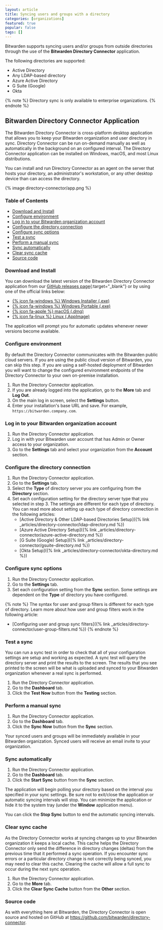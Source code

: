 ```yaml
---
layout: article
title: Syncing users and groups with a directory
categories: [organizations]
featured: true
popular: false
tags: []
---
```


Bitwarden supports syncing users and/or groups from outside directories through the use of the **Bitwarden Directory Connector** application.

The following directories are supported:

- Active Directory
- Any LDAP-based directory
- Azure Active Directory
- G Suite (Google)
- Okta

{% note %}
Directory sync is only available to enterprise organizations.
{% endnote %}

## Bitwarden Directory Connector Application

The Bitwarden Directory Connector is cross-platform desktop application that allows you to keep your Bitwarden organization and user directory in sync. Directory Connector can be run on-demand manually as well as automatically in the background on an configured interval. The Directory Connector application can be installed on Windows, macOS, and most Linux distributions.

You can install and run Directory Connector as an agent on the server that hosts your directory, an administrator's workstation, or any other desktop device than can access the directory.

{% image directory-connector/app.png %}

### Table of Contents

- [Download and Install](#download-and-install)
- [Configure environment](#configure-environment)
- [Log in to your Bitwarden organization account](#log-in-to-your-bitwarden-organization-account)
- [Configure the directory connection](#configure-the-directory-connection)
- [Configure sync options](#configure-sync-options)
- [Test a sync](#test-a-sync)
- [Perform a manual sync](#perform-a-manual-sync)
- [Sync automatically](#sync-automatically)
- [Clear sync cache](#clear-sync-cache)
- [Source code](#source-code)

### Download and Install

You can download the latest version of the Bitwarden Directory Connector application from our [GitHub releases page](https://github.com/bitwarden/directory-connector/releases){:target="_blank"} or by using one of the official links below:

- [{% icon fa-windows %} Windows Installer (.exe)](https://vault.bitwarden.com/download/?app=connector&platform=windows)
- [{% icon fa-windows %} Windows Portable (.exe)](https://vault.bitwarden.com/download/?app=connector&platform=windows&variant=portable)
- [{% icon fa-apple %} macOS (.dmg)](https://vault.bitwarden.com/download/?app=connector&platform=macos)
- [{% icon fa-linux %} Linux (.AppImage)](https://vault.bitwarden.com/download/?app=connector&platform=linux)

The application will prompt you for automatic updates whenever newer versions become available.

### Configure environment

By default the Directory Connector communicates with the Bitwarden public cloud servers. If you are using the public cloud version of Bitwarden, you can skip this step. If you are using a self-hosted deployment of Bitwarden you will want to change the configured environment endpoints of the Directory Connector to your own on-premise installation.

1. Run the Directory Connector application.
2. If you are already logged into the application, go to the **More** tab and **Log Out**.
3. On the main log in screen, select the **Settings** button.
4. Enter your installation's base URL and save. For example, `https://bitwarden.company.com`.

### Log in to your Bitwarden organization account

1. Run the Directory Connector application.
2. Log in with your Bitwarden user account that has Admin or Owner access to your organization.
3. Go to the **Settings** tab and select your organization from the **Account** section.

### Configure the directory connection

1. Run the Directory Connector application.
2. Go to the **Settings** tab.
3. Select the **Type** of directory server you are configuring from the **Directory** section.
4. Set each configuration setting for the directory server type that you selected in step 3. The settings are different for each type of directory. You can read more about setting up each type of directory connection in the following articles:
   - [Active Directory & Other LDAP-based Directories Setup]({% link _articles/directory-connector/ldap-directory.md %})
   - [Azure Active Directory Setup]({% link _articles/directory-connector/azure-active-directory.md %})
   - [G Suite (Google) Setup]({% link _articles/directory-connector/gsuite-directory.md %})
   - [Okta Setup]({% link _articles/directory-connector/okta-directory.md %})

### Configure sync options

1. Run the Directory Connector application.
2. Go to the **Settings** tab.
3. Set each configuration setting from the **Sync** section. Some settings are dependent on the **Type** of directory you have configured.

{% note %}
The syntax for user and group filters is different for each type of directory. Learn more about how user and group filters work in the following article:

- [Configuring user and group sync filters]({% link _articles/directory-connector/user-group-filters.md %})
{% endnote %}

### Test a sync

You can run a sync test in order to check that all of your configuration settings are setup and working as expected. A sync test will query the directory server and print the results to the screen. The results that you see printed to the screen will be what is uploaded and synced to your Bitwarden organization whenever a real sync is performed.

1. Run the Directory Connector application.
2. Go to the **Dashboard** tab.
3. Click the **Test Now** button from the **Testing** section.

### Perform a manual sync

1. Run the Directory Connector application.
2. Go to the **Dashboard** tab.
3. Click the **Sync Now** button from the **Sync** section.

Your synced users and groups will be immediately available in your Bitwarden organization. Synced users will receive an email invite to your organization.

### Sync automatically

1. Run the Directory Connector application.
2. Go to the **Dashboard** tab.
3. Click the **Start Sync** button from the **Sync** section.

The application will begin polling your directory based on the interval you specified in your sync settings. Be sure not to exit/close the application or automatic syncing intervals will stop. You can minimize the application or hide it to the system tray (under the **Window** application menu).

You can click the **Stop Sync** button to end the automatic syncing intervals.

### Clear sync cache

As the Directory Connector works at syncing changes up to your Bitwarden organization it keeps a local cache. This cache helps the Directory Connector only send the difference in directory changes (deltas) from the previous time that it performed a sync operation. If you encounter sync errors or a particular directory change is not correctly being synced, you may need to clear this cache. Clearing the cache will allow a full sync to occur during the next sync operation.

1. Run the Directory Connector application.
2. Go to the **More** tab.
3. Click the **Clear Sync Cache** button from the **Other** section.

### Source code

As with everything here at Bitwarden, the Directory Connector is open source and hosted on GitHub at <https://github.com/bitwarden/directory-connector>.
